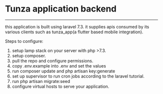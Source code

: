 # Tunza application backend
---------------------------
this application is built using laravel 7.3. it supplies apis consumed by its various clients such as tunza_app(a flutter based mobile integration).

Steps to configure:
1. setup lamp stack on your server with php >7.3.
2. setup composer.
3. pull the repo and configure permissions.
4. copy .env.example into .env and set the values
5. run composer update and php artisan key:generate
6. set up supervisor to run cron jobs according to the laravel tutorial.
7. run php artisan migrate:seed
8. configure virtual hosts to serve your application.
